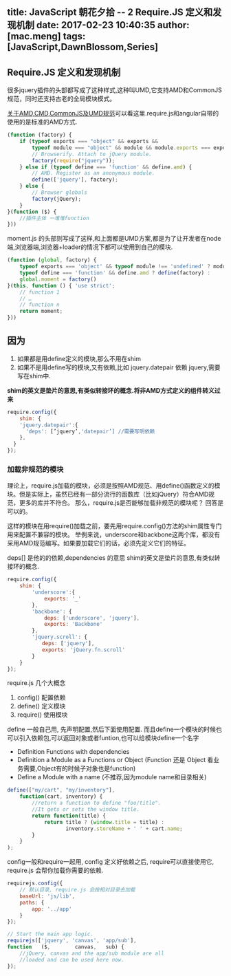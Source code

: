 title: JavaScript 朝花夕拾 -- 2 Require.JS 定义和发现机制
date: 2017-02-23 10:40:35
author: [mac.meng]
tags: [JavaScript,DawnBlossom,Series]
---

## Require.JS 定义和发现机制

很多jquery插件的头部都写成了这种样式,这种叫UMD,它支持AMD和CommonJS规范，同时还支持古老的全局模块模式。

[关于AMD,CMD,CommonJS及UMD规范](http://blog.gejiawen.com/2015/11/03/what-is-amd-cmd-commonjs-umd/)可以看这里.require.js和angular自带的使用的是标准的AMD方式.


```javascript
(function (factory) {
    if (typeof exports === "object" && exports &&
        typeof module === "object" && module && module.exports === exports) {
        // Browserify. Attach to jQuery module.
        factory(require("jquery"));
    } else if (typeof define === 'function' && define.amd) {
		// AMD. Register as an anonymous module.
		define(['jquery'], factory);
	} else {
		// Browser globals
		factory(jQuery);
	}
}(function ($) {
	//插件主体 一堆堆function
}))
```

moment.js 的头部则写成了这样,和上面都是UMD方案,都是为了让开发者在node端,浏览器端,浏览器+loader的情况下都可以使用到自己的模块.

```javascript
(function (global, factory) {
    typeof exports === 'object' && typeof module !== 'undefined' ? module.exports = factory() :
    typeof define === 'function' && define.amd ? define(factory) :
    global.moment = factory()
}(this, function () { 'use strict';
	// function 1
	// …
	// function n
	return moment;
}))
```

## 因为

1. 如果都是用define定义的模块,那么不用在shim
2. 如果不是用define写的模块,又有依赖,比如 jquery.datepair 依赖 jquery,需要写在shim中.

**shim的英文是垫片的意思,有类似转接环的概念.将非AMD方式定义的组件转义过来**

```javascript
require.config({
	shim: {
    'jquery.datepair':{
      'deps': [’jquery’,'datepair’] //需要写明依赖
    },
  }
});
```

### 加载非规范的模块
理论上，require.js加载的模块，必须是按照AMD规范、用define()函数定义的模块。但是实际上，虽然已经有一部分流行的函数库（比如jQuery）符合AMD规范，更多的库并不符合。
那么，require.js是否能够加载非规范的模块呢？
回答是可以的。

这样的模块在用require()加载之前，要先用require.config()方法的shim属性专门用来配置不兼容的模块。
举例来说，underscore和backbone这两个库，都没有采用AMD规范编写。如果要加载它们的话，必须先定义它们的特征。

deps[] 是他的的依赖,dependencies 的意思
shim的英文是垫片的意思,有类似转接环的概念.

```javascript
require.config({
	shim: {
		'underscore':{
			exports: '_'
		},
		'backbone': {
			deps: ['underscore', 'jquery'],
			exports: 'Backbone'
		},
		'jquery.scroll': {
		　　deps: ['jquery'],
		　　exports: 'jQuery.fn.scroll'
		}
	}
});
```

require.js 几个大概念

1. config() 配置依赖
2. define() 定义模块
3. require() 使用模块

define 一般自己用, 先声明配置,然后下面使用配置. 而且define一个模块的时候也可以引入依赖包,可以返回对象或者funtion,也可以给模块define一个名字
* Definition Functions with dependencies
* Definition a Module as a Functions or Object (Function 还是 Object 看业务需要,Object有的时候子对象也是function)
* Define a Module with a name (不推荐,因为module name和目录相关)

```javascript
define(["my/cart", "my/inventory"],
    function(cart, inventory) {
        //return a function to define "foo/title".
        //It gets or sets the window title.
        return function(title) {
            return title ? (window.title = title) :
                   inventory.storeName + ' ' + cart.name;
        }
    }
);
```

config一般和require一起用, config 定义好依赖之后, require可以直接使用它, require.js 会帮你加载你需要的依赖.

```javascript
requirejs.config({
    // 默认目录, require.js 会按相对目录去加载
    baseUrl: 'js/lib',
    paths: {
        app: '../app'
    }
});

// Start the main app logic.
requirejs(['jquery', 'canvas', 'app/sub'],
function   ($,        canvas,   sub) {
    //jQuery, canvas and the app/sub module are all
    //loaded and can be used here now.
});
```

